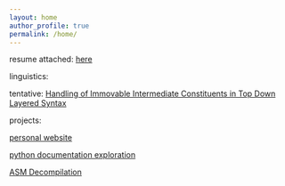```yaml
---
layout: home
author_profile: true
permalink: /home/
---
```


resume attached: [here](assets\Aditya-Krishna-Resume-Final-One-Page-Oct-8-2024.pdf)

linguistics: 

tentative: [Handling of Immovable Intermediate Constituents in Top Down Layered Syntax](assets\Aditya_Krishna_2024_Handling_of_Immovable_Intermediate_Constituents_in_Top_Down_Layered_Syntax.pdf)

projects: 

[personal website](https://github.com/AdityaKrishnaProjects/AdityaKrishnaProjects.github.io)

[python documentation exploration](https://github.com/AdityaKrishnaProjects/Python_Documentation_Exploration)

[ASM Decompilation](https://github.com/AdityaKrishnaProjects/TrainingMode-More-Falco)